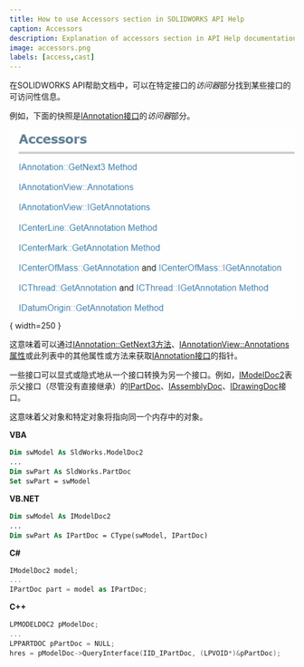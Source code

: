 ```yaml
---
title: How to use Accessors section in SOLIDWORKS API Help
caption: Accessors
description: Explanation of accessors section in API Help documentation which helps to find the way of accessing specific objects in SOLIDWORKS API
image: accessors.png
labels: [access,cast]
---
```

在SOLIDWORKS API帮助文档中，可以在特定接口的*访问器*部分找到某些接口的可访问性信息。

例如，下面的快照是[IAnnotation接口](https://help.solidworks.com/2018/english/api/sldworksapi/SolidWorks.Interop.sldworks~SolidWorks.Interop.sldworks.IAnnotation.html)的*访问器*部分。

![API帮助文档中的访问器部分](accessors.png){ width=250 }

这意味着可以通过[IAnnotation::GetNext3方法](https://help.solidworks.com/2018/english/api/sldworksapi/SOLIDWORKS.Interop.sldworks~SOLIDWORKS.Interop.sldworks.IAnnotation~GetNext3.html)、[IAnnotationView::Annotations属性](https://help.solidworks.com/2018/english/api/sldworksapi/SolidWorks.Interop.sldworks~SolidWorks.Interop.sldworks.IAnnotationView~Annotations.html)或此列表中的其他属性或方法来获取[IAnnotation接口](https://help.solidworks.com/2018/english/api/sldworksapi/SolidWorks.Interop.sldworks~SolidWorks.Interop.sldworks.IAnnotation.html)的指针。

一些接口可以显式或隐式地从一个接口转换为另一个接口。例如，[IModelDoc2](https://help.solidworks.com/2018/english/api/sldworksapi/SolidWorks.Interop.sldworks~SolidWorks.Interop.sldworks.IModelDoc2.html)表示父接口（尽管没有直接继承）的[IPartDoc](https://help.solidworks.com/2018/english/api/sldworksapi/SolidWorks.Interop.sldworks~SolidWorks.Interop.sldworks.IPartDoc.html)、[IAssemblyDoc](https://help.solidworks.com/2018/english/api/sldworksapi/SolidWorks.Interop.sldworks~SolidWorks.Interop.sldworks.IAssemblyDoc.html)、[IDrawingDoc](https://help.solidworks.com/2018/english/api/sldworksapi/SolidWorks.Interop.sldworks~SolidWorks.Interop.sldworks.IDrawingDoc.html)接口。

这意味着父对象和特定对象将指向同一个内存中的对象。

**VBA**
~~~ vb
Dim swModel As SldWorks.ModelDoc2
...
Dim swPart As SldWorks.PartDoc
Set swPart = swModel
~~~

**VB.NET**
~~~ vb
Dim swModel As IModelDoc2
...
Dim swPart As IPartDoc = CType(swModel, IPartDoc)
~~~

**C#**
~~~ cs
IModelDoc2 model;
...
IPartDoc part = model as IPartDoc;
~~~

**C++**
~~~ cpp
LPMODELDOC2 pModelDoc;
...
LPPARTDOC pPartDoc = NULL;
hres = pModelDoc->QueryInterface(IID_IPartDoc, (LPVOID*)&pPartDoc);
~~~